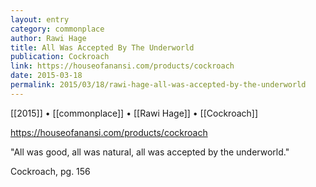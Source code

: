 ```yaml
---
layout: entry
category: commonplace
author: Rawi Hage
title: All Was Accepted By The Underworld
publication: Cockroach
link: https://houseofanansi.com/products/cockroach
date: 2015-03-18
permalink: 2015/03/18/rawi-hage-all-was-accepted-by-the-underworld
---
```


[[2015]] • [[commonplace]] • [[Rawi Hage]] • [[Cockroach]]

https://houseofanansi.com/products/cockroach

"All was good, all was natural, all was accepted by the underworld."

Cockroach, pg. 156
